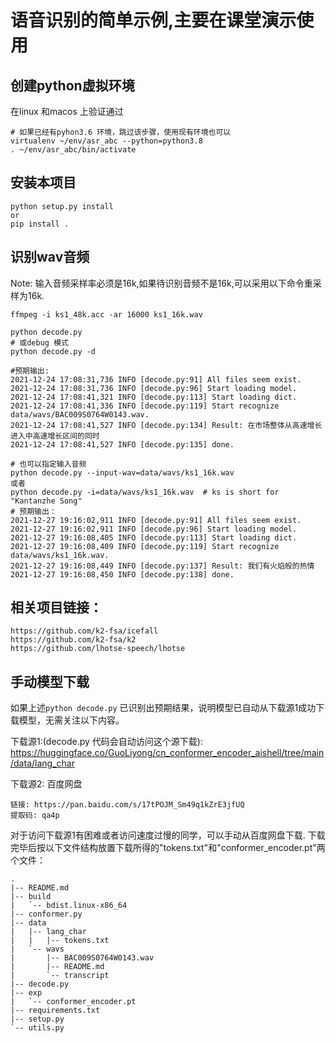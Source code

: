 # 语音识别的简单示例,主要在课堂演示使用

## 创建python虚拟环境


在linux 和macos 上验证通过

```
# 如果已经有pyhon3.6 环境，跳过该步骤，使用现有环境也可以
virtualenv ~/env/asr_abc --python=python3.8
. ~/env/asr_abc/bin/activate
```
## 安装本项目

```
python setup.py install
or 
pip install .
```

## 识别wav音频

Note: 输入音频采样率必须是16k,如果待识别音频不是16k,可以采用以下命令重采样为16k.

```
ffmpeg -i ks1_48k.acc -ar 16000 ks1_16k.wav
```

```
python decode.py
# 或debug 模式
python decode.py -d

#预期输出:
2021-12-24 17:08:31,736 INFO [decode.py:91] All files seem exist.
2021-12-24 17:08:31,736 INFO [decode.py:96] Start loading model.
2021-12-24 17:08:41,321 INFO [decode.py:113] Start loading dict.
2021-12-24 17:08:41,336 INFO [decode.py:119] Start recognize data/wavs/BAC009S0764W0143.wav.
2021-12-24 17:08:41,527 INFO [decode.py:134] Result: 在市场整体从高速增长进入中高速增长区间的同时
2021-12-24 17:08:41,527 INFO [decode.py:135] done.

# 也可以指定输入音频
python decode.py --input-wav=data/wavs/ks1_16k.wav
或者
python decode.py -i=data/wavs/ks1_16k.wav  # ks is short for "Kantanzhe Song"
# 预期输出：
2021-12-27 19:16:02,911 INFO [decode.py:91] All files seem exist.
2021-12-27 19:16:02,911 INFO [decode.py:96] Start loading model.
2021-12-27 19:16:08,405 INFO [decode.py:113] Start loading dict.
2021-12-27 19:16:08,409 INFO [decode.py:119] Start recognize data/wavs/ks1_16k.wav.
2021-12-27 19:16:08,449 INFO [decode.py:137] Result: 我们有火焰般的热情
2021-12-27 19:16:08,450 INFO [decode.py:138] done.
```

## 相关项目链接：

```
https://github.com/k2-fsa/icefall
https://github.com/k2-fsa/k2
https://github.com/lhotse-speech/lhotse
```


## 手动模型下载

如果上述`python decode.py` 已识别出预期结果，说明模型已自动从下载源1成功下载模型，无需关注以下内容。

下载源1:(decode.py 代码会自动访问这个源下载):
https://huggingface.co/GuoLiyong/cn_conformer_encoder_aishell/tree/main/data/lang_char

下载源2: 百度网盘
```
链接: https://pan.baidu.com/s/17tPOJM_Sm49q1kZrE3jfUQ
提取码: qa4p
```

对于访问下载源1有困难或者访问速度过慢的同学，可以手动从百度网盘下载.
下载完毕后按以下文件结构放置下载所得的"tokens.txt"和"conformer_encoder.pt"两个文件：

```
.
|-- README.md
|-- build
|   `-- bdist.linux-x86_64
|-- conformer.py
|-- data
|   |-- lang_char
|   |   |-- tokens.txt
|   `-- wavs
|       |-- BAC009S0764W0143.wav
|       |-- README.md
|       `-- transcript
|-- decode.py
|-- exp
|   `-- conformer_encoder.pt
|-- requirements.txt
|-- setup.py
`-- utils.py
```

